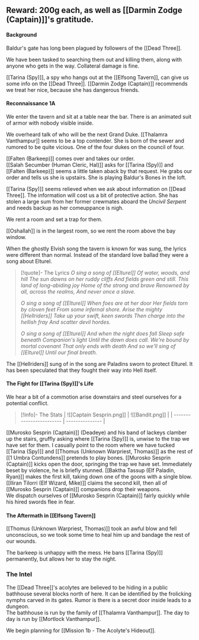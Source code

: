 ## Reward: 200g each, as well as [[Darmin Zodge (Captain)]]'s gratitude.

#### Background
Baldur's gate has long been plagued by followers of the [[Dead Three]].  

We have been tasked to searching them out and killing them, along with anyone who gets in the way.  Collateral damage is fine.  

[[Tarina (Spy)]], a spy who hangs out at the [[Elfsong Tavern]], can give us some info on the [[Dead Three]].  [[Darmin Zodge (Captain)]] recommends we treat her nice, because she has dangerous friends.

#### Reconnaissance 1A
We enter the tavern and sit at a table near the bar.  There is an animated suit of armor with nobody visible inside.

We overheard talk of who will be the next Grand Duke.  [[Thalamra Vanthampur]] seems to be a top contender.  She is born of the sewer and rumored to be quite vicious.  One of the four dukes on the council of four.  

[[Falten (Barkeep)]] comes over and takes our order.  
[[Salah Secumber (Human Cleric, Hal)]] asks for [[Tarina (Spy)]] and [[Falten (Barkeep)]] seems a little taken aback by that request.  He grabs our order and tells us she is upstairs.  She is playing Baldur's Bones in the loft.  

[[Tarina (Spy)]] seems relieved when we ask about information on [[Dead Three]].  The information will cost us a bit of protective action.  She has stolen a large sum from her former crewmates aboard the *Uncivil Serpent* and needs backup as her comeuppance is nigh.

We rent a room and set a trap for them.

[[Oshallah]] is in the largest room, so we rent the room above the bay window.

When the ghostly Elvish song the tavern is known for was sung, the lyrics were different than normal.  Instead of the standard love ballad they were a song about Elturel.

> [!quote]- The Lyrics
> *O sing a song of [[Elturel]]*
*Of water, woods, and hill*
*The sun dawns on her ruddy cliffs*
*And fields green and still.*
*This land of long-abiding joy*
*Home of the strong and brave*
*Renowned by all, across the realms,*
*And never once a slave.*
>
>*O sing a song of [[Elturel]]*
*When foes are at her door*
*Her fields torn by cloven feet*
*From some infernal shore.*
*Arise the mighty [[Hellriders]]*
*Take up your swift, keen swords*
*Then charge into the hellish fray*
*And scatter devil hordes.*
>
>*O sing a song of [[Elturel]]*
*And when the night does fall*
*Sleep safe beneath Companion's light*
*Until the dawn does call.*
*We're bound by mortal covenant*
*That only ends with death*
*And so we'll sing of [[Elturel]]*
*Until our final breath.*

The [[Hellriders]] sung of in the song are Paladins sworn to protect Elturel.  It has been speculated that they fought their way into Hell itself.

#### The Fight for [[Tarina (Spy)]]'s Life
We hear a bit of a commotion arise downstairs and steel ourselves for a potential conflict.

> [!info]- The Stats
| ![[Captain Sesprin.png]] | ![[Bandit.png]] |
| ------------------------ | --------------- |

[[Murosko Sesprin (Captain)]] (Deadeye) and his band of lackeys clamber up the stairs, gruffly asking where [[Tarina (Spy)]] is, unwise to the trap we have set for them.  I casually point to the room where we have tucked [[Tarina (Spy)]] and [[Thomus (Unknown Warpriest, Thomas)]] as the rest of [[1 Umbra Contundens]]  pretends to play bones.
[[Murosko Sesprin (Captain)]] kicks open the door, springing the trap we have set.  Immediately beset by violence, he is briefly stunned.
[[Baktha Tassup (Elf Paladin, Ryan)]] makes the first kill, taking down one of the goons with a single blow.  
[[Iliran Tilorri (Elf Wizard, Mike)]] claims the second kill, then all of [[Murosko Sesprin (Captain)]] companions drop their weapons.  
We dispatch ourselves of [[Murosko Sesprin (Captain)]] fairly quickly while his hired swords flee in fear.

#### The Aftermath in [[Elfsong Tavern]]
[[Thomus (Unknown Warpriest, Thomas)]] took an awful blow and fell unconscious, so we took some time to heal him up and bandage the rest of our wounds.  

The barkeep is unhappy with the mess.  He bans [[Tarina (Spy)]] permanently, but allows her to stay the night.

### The Intel 
The [[Dead Three]]'s acolytes are believed to be hiding in a public bathhouse several blocks north of here.  It can be identified by the frolicking nymphs carved in its gates.  Rumor is there is a secret door inside leads to a dungeon.  
The bathhouse is run by the family of [[Thalamra Vanthampur]].  The day to day is run by [[Mortlock Vanthampur]].

We begin planning for [[Mission 1b - The Acolyte's Hideout]].
